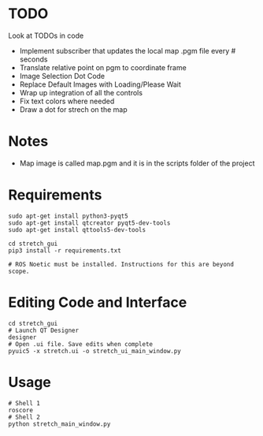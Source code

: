# TODO
Look at TODOs in code
* Implement subscriber that updates the local map .pgm file every # seconds
* Translate relative point on pgm to coordinate frame
* Image Selection Dot Code
* Replace Default Images with Loading/Please Wait
* Wrap up integration of all the controls
* Fix text colors where needed
* Draw a dot for strech on the map

# Notes
* Map image is called map.pgm and it is in the scripts folder of the project

# Requirements
```shell
sudo apt-get install python3-pyqt5
sudo apt-get install qtcreator pyqt5-dev-tools
sudo apt-get install qttools5-dev-tools

cd stretch_gui
pip3 install -r requirements.txt

# ROS Noetic must be installed. Instructions for this are beyond scope.
```

# Editing Code and Interface
```shell
cd stretch_gui
# Launch QT Designer
designer
# Open .ui file. Save edits when complete
pyuic5 -x stretch.ui -o stretch_ui_main_window.py
```

# Usage
```shell
# Shell 1
roscore
# Shell 2
python stretch_main_window.py
```